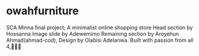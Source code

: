# owahfurniture
SCA Minna final project; A minimalist online shopping store
Head section by Hossanna
Image slide by Adewemimo
Remaining section by Aroyehun Ahmad(ahmad-cod),
Design by Olabisi Adelanwa.
Built with passion from all 4,🤝👏👏
